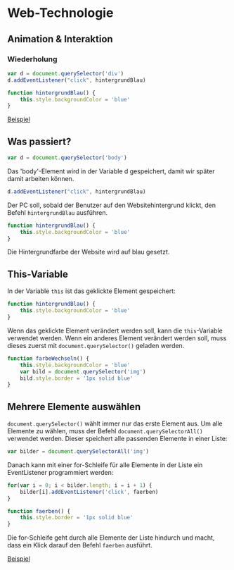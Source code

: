 # Web-Technologie

## Animation & Interaktion



### Wiederholung



```js
var d = document.querySelector('div')
d.addEventListener("click", hintergrundBlau)

function hintergrundBlau() {
    this.style.backgroundColor = 'blue'
}
```

[Beispiel](http://jsfiddle.net/q3dp8xs2/)



## Was passiert?

```js
var d = document.querySelector('body')
```

Das 'body'-Element wird in der Variable d gespeichert, damit wir später damit arbeiten können.



```js
d.addEventListener("click", hintergrundBlau)
```

Der PC soll, sobald der Benutzer auf den Websitehintergrund klickt, den Befehl `hintergrundBlau` ausführen.



```js
function hintergrundBlau() {
    this.style.backgroundColor = 'blue'
}
```

Die Hintergrundfarbe der Website wird auf blau gesetzt.



## This-Variable

In der Variable `this` ist das geklickte Element gespeichert:

```js
function hintergrundBlau() {
    this.style.backgroundColor = 'blue'
}
```



Wenn das geklickte Element verändert werden soll, kann die `this`-Variable verwendet
werden. Wenn ein anderes Element verändert werden soll, muss dieses zuerst mit
`document.querySelector()` geladen werden.

```js
function farbeWechseln() {
    this.style.backgroundColor = 'blue'
    var bild = document.querySelector('img')
    bild.style.border = '1px solid blue'
}
```



## Mehrere Elemente auswählen

`document.querySelector()` wählt immer nur das erste Element aus. Um alle Elemente zu
wählen, muss der Befehl `document.querySelectorAll()` verwendet werden. Dieser speichert
alle passenden Elemente in einer Liste:

```js
var bilder = document.querySelectorAll('img')
```



Danach kann mit einer for-Schleife für alle Elemente in der Liste ein EventListener programmiert
werden:

```js
for(var i = 0; i < bilder.length; i = i + 1) {
    bilder[i].addEventListener('click', faerben)
}

function faerben() {
    this.style.border = '1px solid blue'
}
```



Die for-Schleife geht durch alle Elemente der Liste hindurch und macht, dass ein Klick darauf
den Befehl `faerben` ausführt.

[Beispiel](https://jsfiddle.net/8mqz8mgj/)